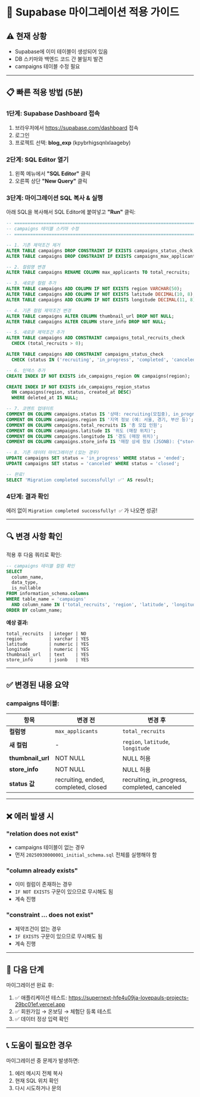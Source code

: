 # 🚀 Supabase 마이그레이션 적용 가이드

## ⚠️ 현재 상황
- Supabase에 이미 테이블이 생성되어 있음
- DB 스키마와 백엔드 코드 간 불일치 발견
- campaigns 테이블 수정 필요

---

## 📋 빠른 적용 방법 (5분)

### 1단계: Supabase Dashboard 접속

1. 브라우저에서 https://supabase.com/dashboard 접속
2. 로그인
3. 프로젝트 선택: **blog_exp** (kpybrhigsqnlxlaageby)

### 2단계: SQL Editor 열기

1. 왼쪽 메뉴에서 **"SQL Editor"** 클릭
2. 오른쪽 상단 **"New Query"** 클릭

### 3단계: 마이그레이션 SQL 복사 & 실행

아래 SQL을 복사해서 SQL Editor에 붙여넣고 **"Run"** 클릭:

```sql
-- ============================================================================
-- campaigns 테이블 스키마 수정
-- ============================================================================

-- 1. 기존 제약조건 제거
ALTER TABLE campaigns DROP CONSTRAINT IF EXISTS campaigns_status_check;
ALTER TABLE campaigns DROP CONSTRAINT IF EXISTS campaigns_max_applicants_check;

-- 2. 컬럼명 변경
ALTER TABLE campaigns RENAME COLUMN max_applicants TO total_recruits;

-- 3. 새로운 컬럼 추가
ALTER TABLE campaigns ADD COLUMN IF NOT EXISTS region VARCHAR(50);
ALTER TABLE campaigns ADD COLUMN IF NOT EXISTS latitude DECIMAL(10, 8);
ALTER TABLE campaigns ADD COLUMN IF NOT EXISTS longitude DECIMAL(11, 8);

-- 4. 기존 컬럼 제약조건 변경
ALTER TABLE campaigns ALTER COLUMN thumbnail_url DROP NOT NULL;
ALTER TABLE campaigns ALTER COLUMN store_info DROP NOT NULL;

-- 5. 새로운 제약조건 추가
ALTER TABLE campaigns ADD CONSTRAINT campaigns_total_recruits_check
  CHECK (total_recruits > 0);

ALTER TABLE campaigns ADD CONSTRAINT campaigns_status_check
  CHECK (status IN ('recruiting', 'in_progress', 'completed', 'canceled'));

-- 6. 인덱스 추가
CREATE INDEX IF NOT EXISTS idx_campaigns_region ON campaigns(region);

CREATE INDEX IF NOT EXISTS idx_campaigns_region_status
  ON campaigns(region, status, created_at DESC)
  WHERE deleted_at IS NULL;

-- 7. 코멘트 업데이트
COMMENT ON COLUMN campaigns.status IS '상태: recruiting(모집중), in_progress(진행중), completed(완료), canceled(취소됨)';
COMMENT ON COLUMN campaigns.region IS '지역 정보 (예: 서울, 경기, 부산 등)';
COMMENT ON COLUMN campaigns.total_recruits IS '총 모집 인원';
COMMENT ON COLUMN campaigns.latitude IS '위도 (매장 위치)';
COMMENT ON COLUMN campaigns.longitude IS '경도 (매장 위치)';
COMMENT ON COLUMN campaigns.store_info IS '매장 상세 정보 (JSONB): {"store_name":"...","address":"...","phone":"...","hours":"..."}';

-- 8. 기존 데이터 마이그레이션 (있는 경우)
UPDATE campaigns SET status = 'in_progress' WHERE status = 'ended';
UPDATE campaigns SET status = 'canceled' WHERE status = 'closed';

-- 완료!
SELECT 'Migration completed successfully! ✅' AS result;
```

### 4단계: 결과 확인

에러 없이 `Migration completed successfully! ✅` 가 나오면 성공!

---

## 🔍 변경 사항 확인

적용 후 다음 쿼리로 확인:

```sql
-- campaigns 테이블 컬럼 확인
SELECT
  column_name,
  data_type,
  is_nullable
FROM information_schema.columns
WHERE table_name = 'campaigns'
  AND column_name IN ('total_recruits', 'region', 'latitude', 'longitude', 'thumbnail_url', 'store_info')
ORDER BY column_name;
```

**예상 결과:**
```
total_recruits  | integer | NO
region          | varchar | YES
latitude        | numeric | YES
longitude       | numeric | YES
thumbnail_url   | text    | YES
store_info      | jsonb   | YES
```

---

## ✅ 변경된 내용 요약

### campaigns 테이블:

| 항목 | 변경 전 | 변경 후 |
|------|---------|---------|
| **컬럼명** | `max_applicants` | `total_recruits` |
| **새 컬럼** | - | `region`, `latitude`, `longitude` |
| **thumbnail_url** | NOT NULL | NULL 허용 |
| **store_info** | NOT NULL | NULL 허용 |
| **status 값** | recruiting, ended, completed, closed | recruiting, in_progress, completed, canceled |

---

## ❌ 에러 발생 시

### "relation does not exist"
- campaigns 테이블이 없는 경우
- 먼저 `20250930000001_initial_schema.sql` 전체를 실행해야 함

### "column already exists"
- 이미 컬럼이 존재하는 경우
- `IF NOT EXISTS` 구문이 있으므로 무시해도 됨
- 계속 진행

### "constraint ... does not exist"
- 제약조건이 없는 경우
- `IF EXISTS` 구문이 있으므로 무시해도 됨
- 계속 진행

---

## 🎯 다음 단계

마이그레이션 완료 후:

1. ✅ 애플리케이션 테스트: https://supernext-hfe4u09ja-lovepauls-projects-29bc01ef.vercel.app
2. ✅ 회원가입 → 온보딩 → 체험단 등록 테스트
3. ✅ 데이터 정상 입력 확인

---

## 📞 도움이 필요한 경우

마이그레이션 중 문제가 발생하면:
1. 에러 메시지 전체 복사
2. 현재 SQL 위치 확인
3. 다시 시도하거나 문의
